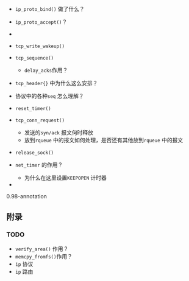 

* `ip_proto_bind()` 做了什么？
* `ip_proto_accept()`？
* 
* `tcp_write_wakeup()`
* `tcp_sequence()`
  * `delay_acks`作用？

* `tcp_header{}` 中为什么这么安排？
* 协议中的各种`seq` 怎么理解？
* `reset_timer()`
* `tcp_conn_request()`
  * 发送的`syn/ack` 报文何时释放
  * 放到`rqueue` 中的报文如何处理，是否还有其他放到`rqueue` 中的报文
* `release_sock()`
* `net_timer` 的作用？
  * 为什么在这里设置`KEEPOPEN` 计时器

* 



0.98-annotation





## 附录

### TODO

* `verify_area()` 作用？
* `memcpy_fromfs()`作用？
* `ip` 协议
* `ip` 路由

